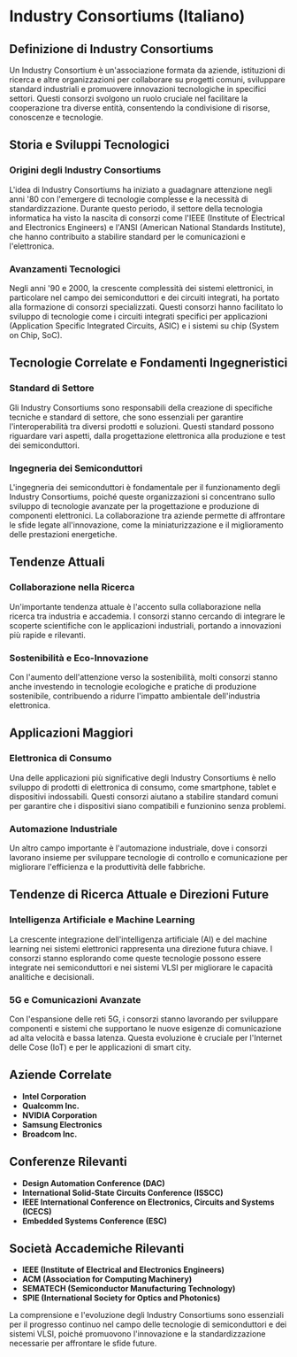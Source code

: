 # Industry Consortiums (Italiano)

## Definizione di Industry Consortiums

Un Industry Consortium è un'associazione formata da aziende, istituzioni di ricerca e altre organizzazioni per collaborare su progetti comuni, sviluppare standard industriali e promuovere innovazioni tecnologiche in specifici settori. Questi consorzi svolgono un ruolo cruciale nel facilitare la cooperazione tra diverse entità, consentendo la condivisione di risorse, conoscenze e tecnologie.

## Storia e Sviluppi Tecnologici

### Origini degli Industry Consortiums

L'idea di Industry Consortiums ha iniziato a guadagnare attenzione negli anni '80 con l'emergere di tecnologie complesse e la necessità di standardizzazione. Durante questo periodo, il settore della tecnologia informatica ha visto la nascita di consorzi come l'IEEE (Institute of Electrical and Electronics Engineers) e l'ANSI (American National Standards Institute), che hanno contribuito a stabilire standard per le comunicazioni e l'elettronica.

### Avanzamenti Tecnologici

Negli anni '90 e 2000, la crescente complessità dei sistemi elettronici, in particolare nel campo dei semiconduttori e dei circuiti integrati, ha portato alla formazione di consorzi specializzati. Questi consorzi hanno facilitato lo sviluppo di tecnologie come i circuiti integrati specifici per applicazioni (Application Specific Integrated Circuits, ASIC) e i sistemi su chip (System on Chip, SoC).

## Tecnologie Correlate e Fondamenti Ingegneristici

### Standard di Settore

Gli Industry Consortiums sono responsabili della creazione di specifiche tecniche e standard di settore, che sono essenziali per garantire l'interoperabilità tra diversi prodotti e soluzioni. Questi standard possono riguardare vari aspetti, dalla progettazione elettronica alla produzione e test dei semiconduttori.

### Ingegneria dei Semiconduttori

L'ingegneria dei semiconduttori è fondamentale per il funzionamento degli Industry Consortiums, poiché queste organizzazioni si concentrano sullo sviluppo di tecnologie avanzate per la progettazione e produzione di componenti elettronici. La collaborazione tra aziende permette di affrontare le sfide legate all'innovazione, come la miniaturizzazione e il miglioramento delle prestazioni energetiche.

## Tendenze Attuali

### Collaborazione nella Ricerca

Un'importante tendenza attuale è l'accento sulla collaborazione nella ricerca tra industria e accademia. I consorzi stanno cercando di integrare le scoperte scientifiche con le applicazioni industriali, portando a innovazioni più rapide e rilevanti.

### Sostenibilità e Eco-Innovazione

Con l'aumento dell'attenzione verso la sostenibilità, molti consorzi stanno anche investendo in tecnologie ecologiche e pratiche di produzione sostenibile, contribuendo a ridurre l'impatto ambientale dell'industria elettronica.

## Applicazioni Maggiori

### Elettronica di Consumo

Una delle applicazioni più significative degli Industry Consortiums è nello sviluppo di prodotti di elettronica di consumo, come smartphone, tablet e dispositivi indossabili. Questi consorzi aiutano a stabilire standard comuni per garantire che i dispositivi siano compatibili e funzionino senza problemi.

### Automazione Industriale

Un altro campo importante è l'automazione industriale, dove i consorzi lavorano insieme per sviluppare tecnologie di controllo e comunicazione per migliorare l'efficienza e la produttività delle fabbriche.

## Tendenze di Ricerca Attuale e Direzioni Future

### Intelligenza Artificiale e Machine Learning

La crescente integrazione dell'intelligenza artificiale (AI) e del machine learning nei sistemi elettronici rappresenta una direzione futura chiave. I consorzi stanno esplorando come queste tecnologie possono essere integrate nei semiconduttori e nei sistemi VLSI per migliorare le capacità analitiche e decisionali.

### 5G e Comunicazioni Avanzate

Con l'espansione delle reti 5G, i consorzi stanno lavorando per sviluppare componenti e sistemi che supportano le nuove esigenze di comunicazione ad alta velocità e bassa latenza. Questa evoluzione è cruciale per l'Internet delle Cose (IoT) e per le applicazioni di smart city.

## Aziende Correlate

- **Intel Corporation**
- **Qualcomm Inc.**
- **NVIDIA Corporation**
- **Samsung Electronics**
- **Broadcom Inc.**

## Conferenze Rilevanti

- **Design Automation Conference (DAC)**
- **International Solid-State Circuits Conference (ISSCC)**
- **IEEE International Conference on Electronics, Circuits and Systems (ICECS)**
- **Embedded Systems Conference (ESC)**

## Società Accademiche Rilevanti

- **IEEE (Institute of Electrical and Electronics Engineers)**
- **ACM (Association for Computing Machinery)**
- **SEMATECH (Semiconductor Manufacturing Technology)**
- **SPIE (International Society for Optics and Photonics)**

La comprensione e l'evoluzione degli Industry Consortiums sono essenziali per il progresso continuo nel campo delle tecnologie di semiconduttori e dei sistemi VLSI, poiché promuovono l'innovazione e la standardizzazione necessarie per affrontare le sfide future.
